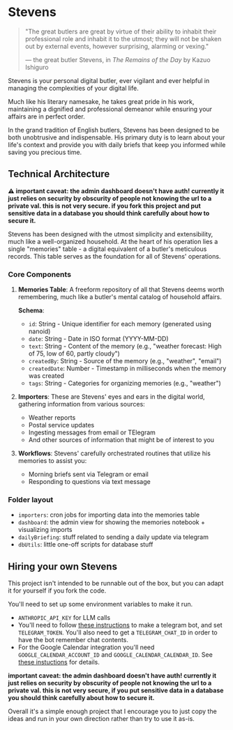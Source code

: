 # Stevens

> "The great butlers are great by virtue of their ability to inhabit their professional role and inhabit it to the utmost; they will not be shaken out by external events, however surprising, alarming or vexing."
>
> — the great butler Stevens, in *The Remains of the Day* by Kazuo Ishiguro

Stevens is your personal digital butler, ever vigilant and ever helpful in managing the complexities of your digital life.

Much like his literary namesake, he takes great pride in his work, maintaining a dignified and professional demeanor while ensuring your affairs are in perfect order.

In the grand tradition of English butlers, Stevens has been designed to be both unobtrusive and indispensable. His primary duty is to learn about your life's context and provide you with daily briefs that keep you informed while saving you precious time.

## Technical Architecture

**⚠️ important caveat: the admin dashboard doesn't have auth! currently it just relies on security by obscurity of people not knowing the url to a private val. this is not very secure. if you fork this project and put sensitive data in a database you should think carefully about how to secure it.**

Stevens has been designed with the utmost simplicity and extensibility, much like a well-organized household. At the heart of his operation lies a single "memories" table - a digital equivalent of a butler's meticulous records. This table serves as the foundation for all of Stevens' operations.

### Core Components

1. **Memories Table**: A freeform repository of all that Stevens deems worth remembering, much like a butler's mental catalog of household affairs.

   **Schema**:
   - `id`: String - Unique identifier for each memory (generated using nanoid)
   - `date`: String - Date in ISO format (YYYY-MM-DD)
   - `text`: String - Content of the memory (e.g., "weather forecast: High of 75, low of 60, partly cloudy")
   - `createdBy`: String - Source of the memory (e.g., "weather", "email")
   - `createdDate`: Number - Timestamp in milliseconds when the memory was created
   - `tags`: String - Categories for organizing memories (e.g., "weather")

2. **Importers**: These are Stevens' eyes and ears in the digital world, gathering information from various sources:
   - Weather reports
   - Postal service updates
   - Ingesting messages from email or TElegram
   - And other sources of information that might be of interest to you

3. **Workflows**: Stevens' carefully orchestrated routines that utilize his memories to assist you:
   - Morning briefs sent via Telegram or email
   - Responding to questions via text message


### Folder layout

- `importers`: cron jobs for importing data into the memories table
- `dashboard`: the admin view for showing the memories notebook + visualizing imports
- `dailyBriefing`: stuff related to sending a daily update via telegram
- `dbUtils`: little one-off scripts for database stuff

## Hiring your own Stevens

This project isn't intended to be runnable out of the box, but you can adapt it for yourself if you fork the code.

You'll need to set up some environment variables to make it run.

- `ANTHROPIC_API_KEY` for LLM calls
- You'll need to follow [these instructions](https://docs.val.town/integrations/telegram/) to make a telegram bot, and set `TELEGRAM_TOKEN`. You'll also need to get a `TELEGRAM_CHAT_ID` in order to have the bot remember chat contents.
- For the Google Calendar integration you'll need `GOOGLE_CALENDAR_ACCOUNT_ID` and `GOOGLE_CALENDAR_CALENDAR_ID`. See [these instuctions](https://www.val.town/v/stevekrouse/pipedream) for details.

**important caveat: the admin dashboard doesn't have auth! currently it just relies on security by obscurity of people not knowing the url to a private val. this is not very secure, if you put sensitive data in a database you should think carefully about how to secure it.**

Overall it's a simple enough project that I encourage you to just copy the ideas and run in your own direction rather than try to use it as-is.